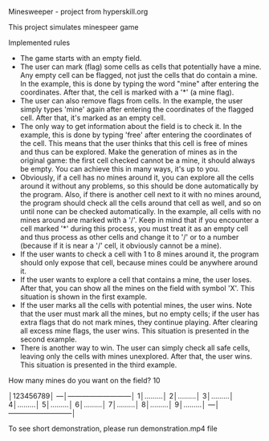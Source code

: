 <p>Minesweeper - project from hyperskill.org</p>
<p>This project simulates minespeer game</p>
<p>Implemented rules</p>
<ul>
<li>The game starts with an empty field.</li>
<li>The user can mark (flag) some cells as cells that potentially have a mine. Any empty cell can be flagged, not just the cells that do contain a mine. In the example, this is done by typing the word "mine" after entering the coordinates. After that, the cell is marked with a '*' (a mine flag).</li>
<li>The user can also remove flags from cells. In the example, the user simply types 'mine' again after entering the coordinates of the flagged cell. After that, it's marked as an empty cell.</li>
<li>The only way to get information about the field is to check it. In the example, this is done by typing 'free' after entering the coordinates of the cell. This means that the user thinks that this cell is free of mines and thus can be explored. Make the generation of mines as in the original game: the first cell checked cannot be a mine, it should always be empty. You can achieve this in many ways, it's up to you.</li>
<li>Obviously, if a cell has no mines around it, you can explore all the cells around it without any problems, so this should be done automatically by the program. Also, if there is another cell next to it with no mines around, the program should check all the cells around that cell as well, and so on until none can be checked automatically. In the example, all cells with no mines around are marked with a '/'. Keep in mind that if you encounter a cell marked '*' during this process, you must treat it as an empty cell and thus process as other cells and change it to '/' or to a number (because if it is near a '/' cell, it obviously cannot be a mine).</li>
<li>If the user wants to check a cell with 1 to 8 mines around it, the program should only expose that cell, because mines could be anywhere around it.</li>
<li>If the user wants to explore a cell that contains a mine, the user loses. After that, you can show all the mines on the field with symbol 'X'. This situation is shown in the first example.</li>
<li>If the user marks all the cells with potential mines, the user wins. Note that the user must mark all the mines, but no empty cells; if the user has extra flags that do not mark mines, they continue playing. After clearing all excess mine flags, the user wins. This situation is presented in the second example.</li>
<li>There is another way to win. The user can simply check all safe cells, leaving only the cells with mines unexplored. After that, the user wins. This situation is presented in the third example.</li>
</ul>

<p>How many mines do you want on the field? 10</p>
<div>
 │123456789│
—│—————————│
1│.........│
2│.........│
3│.........│
4│.........│
5│.........│
6│.........│
7│.........│
8│.........│
9│.........│
—│—————————│

</div>


<p>To see short demonstration, please run demonstration.mp4 file</p>